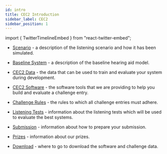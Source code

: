 ```yaml
---
id: intro
title: CEC2 Introduction
sidebar_label: CEC2
sidebar_position: 1
---
```


import { TwitterTimelineEmbed } from "react-twitter-embed";

- [Scenario](./cec2_scenario) - a description of the listening scenario and how it has been simulated.
  
- [Baseline System](./cec2_baseline) - a description of the baseline hearing aid model.
  
- [CEC2 Data](./cec2_data) - the data that can be used to train and evaluate your system during development.
  
- [CEC2 Software](./cec2_software) - the software tools that we are providing to help you build and evaluate a challenge entry.
- [Challenge Rules](./cec2_rules) - the rules to which all challenge entries must adhere.
  
- [Listening Tests](./cec2_listening_tests) - information about the listening tests which will be used to evaluate the best systems.
  
- [Submission](./cec2_submission) - information about how to prepare your submission.

- [Prizes](./cec2_prizes) - information about our prizes.

- [Download](./cec2_download) - where to go to download the software and challenge data.

